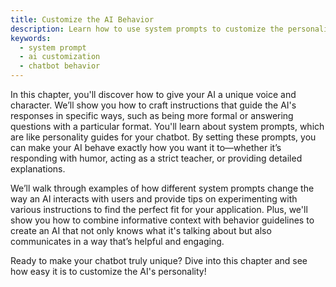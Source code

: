 ```yaml
---
title: Customize the AI Behavior
description: Learn how to use system prompts to customize the personality and response style of your AI assistant.
keywords:
  - system prompt
  - ai customization
  - chatbot behavior
---
```


In this chapter, you'll discover how to give your AI a unique voice and character. We’ll show you how to craft instructions that guide the AI's responses in specific ways, such as being more formal or answering questions with a particular format. You'll learn about system prompts, which are like personality guides for your chatbot. By setting these prompts, you can make your AI behave exactly how you want it to—whether it’s responding with humor, acting as a strict teacher, or providing detailed explanations.

We’ll walk through examples of how different system prompts change the way an AI interacts with users and provide tips on experimenting with various instructions to find the perfect fit for your application. Plus, we'll show you how to combine informative context with behavior guidelines to create an AI that not only knows what it's talking about but also communicates in a way that’s helpful and engaging.

Ready to make your chatbot truly unique? Dive into this chapter and see how easy it is to customize the AI's personality!